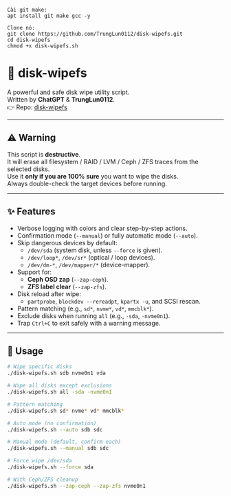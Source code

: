 ```
Cài git make:
apt install git make gcc -y

Clone nó:
git clone https://github.com/TrungLun0112/disk-wipefs.git
cd disk-wipefs
chmod +x disk-wipefs.sh
```

# 🧹 disk-wipefs

A powerful and safe disk wipe utility script.  
Written by **ChatGPT** & **TrungLun0112**.  
👉 Repo: [disk-wipefs](https://github.com/TrungLun0112/disk-wipefs)

---

## ⚠️ Warning

This script is **destructive**.  
It will erase all filesystem / RAID / LVM / Ceph / ZFS traces from the selected disks.  
Use it **only if you are 100% sure** you want to wipe the disks.  
Always double-check the target devices before running.

---

## ✨ Features

- Verbose logging with colors and clear step-by-step actions.
- Confirmation mode (`--manual`) or fully automatic mode (`--auto`).
- Skip dangerous devices by default:
  - `/dev/sda` (system disk, unless `--force` is given).
  - `/dev/loop*`, `/dev/sr*` (optical / loop devices).
  - `/dev/dm-*`, `/dev/mapper/*` (device-mapper).
- Support for:
  - **Ceph OSD zap** (`--zap-ceph`).
  - **ZFS label clear** (`--zap-zfs`).
- Disk reload after wipe:
  - `partprobe`, `blockdev --rereadpt`, `kpartx -u`, and SCSI rescan.
- Pattern matching (e.g., `sd*`, `nvme*`, `vd*`, `mmcblk*`).
- Exclude disks when running `all` (e.g., `-sda`, `-nvme0n1`).
- Trap `Ctrl+C` to exit safely with a warning message.

---

## 🚀 Usage

```bash
# Wipe specific disks
./disk-wipefs.sh sdb nvme0n1 vda

# Wipe all disks except exclusions
./disk-wipefs.sh all -sda -nvme0n1

# Pattern matching
./disk-wipefs.sh sd* nvme* vd* mmcblk*

# Auto mode (no confirmation)
./disk-wipefs.sh --auto sdb sdc

# Manual mode (default, confirm each)
./disk-wipefs.sh --manual sdb sdc

# Force wipe /dev/sda
./disk-wipefs.sh --force sda

# With Ceph/ZFS cleanup
./disk-wipefs.sh --zap-ceph --zap-zfs nvme0n1
